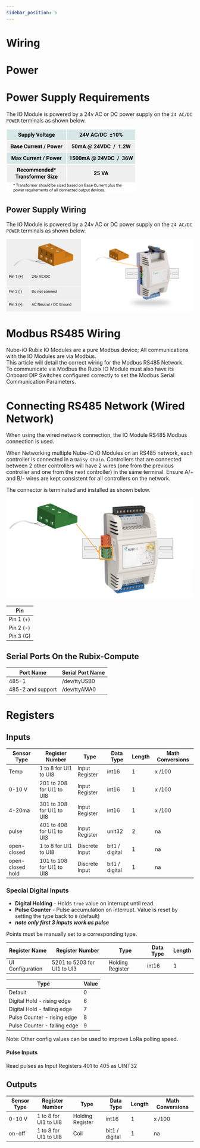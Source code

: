 ```yaml
---
sidebar_position: 5
---
```

# Wiring


# Power


# Power Supply Requirements
The IO Module is powered by a 24v AC or DC power supply on the `24 AC/DC POWER` terminals as shown below.


![power.png](img/power.png)

## Power Supply Wiring
The IO Module is powered by a 24v AC or DC power supply on the `24 AC/DC POWER` terminals as shown below.

![wiring.png](img/wiring.png)



# Modbus RS485 Wiring

Nube-iO Rubix IO Modules are a pure Modbus device; All communications with the IO Modules are via Modbus.  
This article will detail the correct wiring for the Modbus RS485 Network.  
To communicate via Modbus the Rubix IO Module must also have its Onboard DIP Switches configured correctly to set the Modbus Serial Communication Parameters.

# Connecting RS485 Network (Wired Network)
When using the wired network connection, the IO Module RS485 Modbus connection is used.  

When Networking multiple Nube-iO iO Modules on an RS485 network, each controller is
connected in a `Daisy Chain`. Controllers that are connected between 2 other controllers
will have 2 wires (one from the previous controller and one from the next controller) in the
same terminal. Ensure A/+ and B/- wires are kept consistent for all controllers on the
network.

The connector is terminated and installed as shown below.

![modbus-connection.png](img/modbus-connection.png)


| Pin       |
|-----------|
| Pin 1 (+) |
| Pin 2 (-) |
| Pin 3 (G) |


## Serial Ports On the Rubix-Compute

| Port Name         | Serial Port Name |
|-------------------|------------------|
| 485-1             | /dev/ttyUSB0     |
| 485-2 and support | /dev/ttyAMA0     |


# Registers

## Inputs

| Sensor Type      | Register Number           | Type            | Data Type      | Length | Math Conversions |
|------------------|---------------------------|-----------------|----------------|--------|------------------|
| Temp             | 1 to 8 for UI1 to UI8     | Input Register  | int16          | 1      | x /100           |
| 0-10 V           | 201 to 208 for UI1 to UI8 | Input Register  | int16          | 1      | x /100           |
| 4-20ma           | 301 to 308 for UI1 to UI8 | Input Register  | int16          | 1      | x /100           |
| pulse            | 401 to 408 for UI1 to UI3 | Input Register  | unit32         | 2      | na               |
| open-closed      | 1 to 8 for UI1 to UI8     | Discrete Input  | bit1 / digital | 1      | na               |
| open-closed hold | 101 to 108 for UI1 to UI8 | Discrete Input  | bit1 / digital | 1      | na               |

### Special Digital Inputs

- **Digital Holding** - Holds `true` value on interrupt until read.
- **Pulse Counter** - Pulse accumulation on interrupt. Value is reset by setting the type back to `0` (default)
- ***note only first 3 inputs work as pulse***



Points must be manually set to a corresponding type.

| Register Name    | Register Number             | Type            | Data Type      | Length |
|------------------|-----------------------------|-----------------|----------------|--------|
| UI Configuration | 5201 to 5203 for UI1 to UI3 | Holding Register| int16          | 1      |

| Type                         | Value |
|------------------------------|-------|
| Default                      | 0     |
| Digital Hold - rising edge   | 6     |
| Digital Hold - falling edge  | 7     |
| Pulse Counter - rising edge  | 8     |
| Pulse Counter - falling edge | 9     |

Note: Other config values can be used to improve LoRa polling speed.

#### Pulse Inputs
Read pulses as Input Registers 401 to 405 as UINT32

## Outputs

| Sensor Type | Register Number       | Type             | Data Type      | Length | Math Conversions |
|-------------|-----------------------|------------------|----------------|--------|------------------|
| 0-10 V      | 1 to 8 for UI1 to UI8 | Holding Register | int16          | 1      | x /100           |
| on-off      | 1 to 8 for UI1 to UI8 | Coil             | bit1 / digital | 1      | na               |
